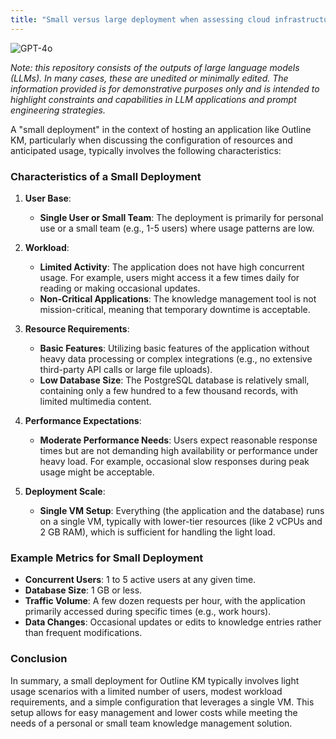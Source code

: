 ```yaml
---
title: "Small versus large deployment when assessing cloud infrastructure"
---
```

![GPT-4o](https://img.shields.io/badge/GPT--4o-3333FF?style=for-the-badge&logo=openai&logoColor=white)



*Note: this repository consists of the outputs of large language models (LLMs). In many cases, these are unedited or minimally edited. The information provided is for demonstrative purposes only and is intended to highlight constraints and capabilities in LLM applications and prompt engineering strategies.*


A "small deployment" in the context of hosting an application like Outline KM, particularly when discussing the configuration of resources and anticipated usage, typically involves the following characteristics:

### Characteristics of a Small Deployment

1. **User Base**:
   - **Single User or Small Team**: The deployment is primarily for personal use or a small team (e.g., 1-5 users) where usage patterns are low.

2. **Workload**:
   - **Limited Activity**: The application does not have high concurrent usage. For example, users might access it a few times daily for reading or making occasional updates.
   - **Non-Critical Applications**: The knowledge management tool is not mission-critical, meaning that temporary downtime is acceptable.

3. **Resource Requirements**:
   - **Basic Features**: Utilizing basic features of the application without heavy data processing or complex integrations (e.g., no extensive third-party API calls or large file uploads).
   - **Low Database Size**: The PostgreSQL database is relatively small, containing only a few hundred to a few thousand records, with limited multimedia content.

4. **Performance Expectations**:
   - **Moderate Performance Needs**: Users expect reasonable response times but are not demanding high availability or performance under heavy load. For example, occasional slow responses during peak usage might be acceptable.

5. **Deployment Scale**:
   - **Single VM Setup**: Everything (the application and the database) runs on a single VM, typically with lower-tier resources (like 2 vCPUs and 2 GB RAM), which is sufficient for handling the light load.

### Example Metrics for Small Deployment
- **Concurrent Users**: 1 to 5 active users at any given time.
- **Database Size**: 1 GB or less.
- **Traffic Volume**: A few dozen requests per hour, with the application primarily accessed during specific times (e.g., work hours).
- **Data Changes**: Occasional updates or edits to knowledge entries rather than frequent modifications.

### Conclusion
In summary, a small deployment for Outline KM typically involves light usage scenarios with a limited number of users, modest workload requirements, and a simple configuration that leverages a single VM. This setup allows for easy management and lower costs while meeting the needs of a personal or small team knowledge management solution.